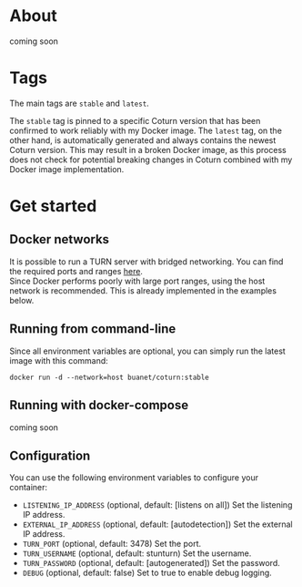 # About

coming soon

# Tags

The main tags are `stable` and `latest`.

The `stable` tag is pinned to a specific Coturn version that has been confirmed to work reliably with my Docker image. The `latest` tag, on the other hand, is automatically generated and always contains the newest Coturn version. This may result in a broken Docker image, as this process does not check for potential breaking changes in Coturn combined with my Docker image implementation.

# Get started

## Docker networks

It is possible to run a TURN server with bridged networking. You can find the required ports and ranges [here](https://hub.docker.com/r/coturn/coturn).  
Since Docker performs poorly with large port ranges, using the host network is recommended. This is already implemented in the examples below.

## Running from command-line

Since all environment variables are optional, you can simply run the latest image with this command:

`docker run -d --network=host buanet/coturn:stable`

## Running with docker-compose

coming soon

## Configuration

You can use the following environment variables to configure your container:

* `LISTENING_IP_ADDRESS` (optional, default: [listens on all]) Set the listening IP address.
* `EXTERNAL_IP_ADDRESS` (optional, default: [autodetection]) Set the external IP address.
* `TURN_PORT` (optional, default: 3478) Set the port.
* `TURN_USERNAME` (optional, default: stunturn) Set the username.
* `TURN_PASSWORD` (optional, default: [autogenerated]) Set the password.
* `DEBUG` (optional, default: false) Set to true to enable debug logging.